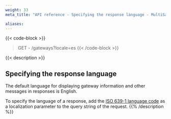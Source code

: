```yaml
---
weight: 33
meta_title: "API reference - Specifying the response language - MultiSafepay Docs"

aliases:
---
```


{{< code-block >}}
> GET - /gateways?locale=es
{{< /code-block >}}

{{< description >}}
## Specifying the response language

The default language for displaying gateway information and other messages in responses is English.

To specify the language of a response, add the [ISO 639-1 language code](https://www.iso.org/iso-639-language-codes.html) as a localization parameter to the query string of the request. 
{{% /description %}}